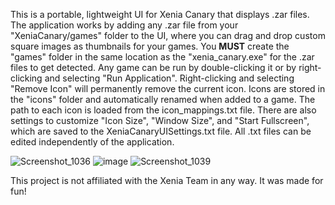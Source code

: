 This is a portable, lightweight UI for Xenia Canary that displays .zar files. The application works by adding any .zar file from your "XeniaCanary/games" folder to the UI, where you can drag and drop custom square images as thumbnails for your games. You **MUST** create the "games" folder in the same location as the "xenia_canary.exe" for the .zar files to get detected. Any game can be run by double-clicking it or by right-clicking and selecting "Run Application". Right-clicking and selecting "Remove Icon" will permanently remove the current icon. Icons are stored in the "icons" folder and automatically renamed when added to a game. The path to each icon is loaded from the icon_mappings.txt file. There are also settings to customize "Icon Size", "Window Size", and "Start Fullscreen", which are saved to the XeniaCanaryUISettings.txt file. All .txt files can be edited independently of the application.

![Screenshot_1036](https://github.com/user-attachments/assets/65a293bb-dac8-48ac-a2fd-2562aca617ff)
![image](https://github.com/user-attachments/assets/be310097-8bde-4fc5-b760-5cabcbb97543)
![Screenshot_1039](https://github.com/user-attachments/assets/2ed62fc1-7656-4df3-bc76-0c2b59951f9e)


This project is not affiliated with the Xenia Team in any way. It was made for fun!
